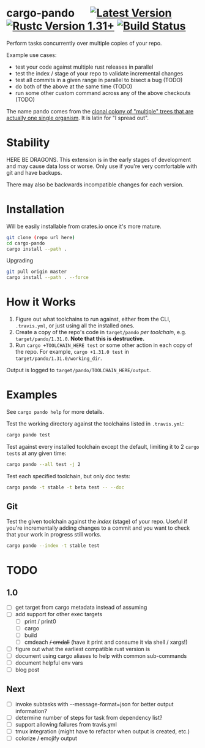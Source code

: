 # cargo-pando &emsp; [![Latest Version]][crates.io] [![Rustc Version 1.31+]][rustc] [![Build Status]][travis_ci]

[Latest Version]: https://img.shields.io/crates/v/cargo-pando.svg
[crates.io]: https://crates.io/crates/cargo-pando
[Rustc Version 1.31+]: https://img.shields.io/badge/rustc-1.31+-lightgray.svg
[rustc]: https://blog.rust-lang.org/2018/12/06/Rust-1.31-and-rust-2018.html
[Build Status]: https://travis-ci.com/KevinMGranger/cargo-pando.svg?branch=master
[travis_ci]: https://travis-ci.com/KevinMGranger/cargo-pando

Perform tasks concurrently over multiple copies of your repo.

Example use cases:

- test your code against multiple rust releases in parallel
- test the index / stage of your repo to validate incremental changes
- test all commits in a given range in parallel to bisect a bug (TODO)
- do both of the above at the same time (TODO)
- run some other custom command across any of the above checkouts (TODO)

The name pando comes from the [clonal colony of "multiple" trees that are actually one single organism](https://en.wikipedia.org/wiki/Pando_(tree)). It is latin for "I spread out".

# Stability

HERE BE DRAGONS. This extension is in the early stages of development and may
cause data loss or worse. Only use if you're very comfortable with git and have backups.

There may also be backwards incompatible changes for each version.

# Installation

Will be easily installable from crates.io once it's more mature.

```bash
git clone (repo url here)
cd cargo-pando
cargo install --path .
```

Upgrading
```bash
git pull origin master
cargo install --path . --force
```

# How it Works

1. Figure out what toolchains to run against, either from the CLI, `.travis.yml`, or just using all the installed ones.
2. Create a copy of the repo's code in `target/pando` _per toolchain_, e.g. `target/pando/1.31.0`. __Note that this is destructive.__
3. Run `cargo +TOOLCHAIN_HERE test` or some other action in each copy of the repo.
   For example, `cargo +1.31.0 test` in `target/pando/1.31.0/working_dir`.

Output is logged to `target/pando/TOOLCHAIN_HERE/output`.

# Examples

See `cargo pando help` for more details.

Test the working directory against the toolchains listed in `.travis.yml`:
```bash
cargo pando test
```

Test against every installed toolchain except the default, limiting it to 2 `cargo test`s at any given time:
```bash
cargo pando --all test -j 2 
```

Test each specified toolchain, but only doc tests:
```bash
cargo pando -t stable -t beta test -- --doc
```

## Git

Test the given toolchain against the _index_ (stage) of your repo.
Useful if you're incrementally adding changes to a commit and you want to check that your work in progress still works.
```bash
cargo pando --index -t stable test
```

# TODO

## 1.0
- [ ] get target from cargo metadata instead of assuming
- [ ] add support for other exec targets
  - [ ] print / print0
  - [ ] cargo
  - [ ] build
  - [ ] cmdeach ~~/ cmdall~~ (have it print and consume it via shell / xargs!)
- [ ] figure out what the earliest compatible rust version is
- [ ] document using cargo aliases to help with common sub-commands
- [ ] document helpful env vars
- [ ] blog post

## Next
- [ ] invoke subtasks with --message-format=json for better output information?
- [ ] determine number of steps for task from dependency list?
- [ ] support allowing failures from travis.yml
- [ ] tmux integration (might have to refactor when output is created, etc.)
- [ ] colorize / emojify output